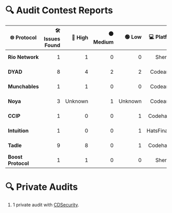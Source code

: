 # 🔍 **Audit Contest Reports**

| 🌐 **Protocol**   | 🛠️ **Issues Found** | 🔴 **High** | 🟠 **Medium** | 🟢 **Low** | 💻 **Platform** | 📄 **Report** |
|-------------------|--------------------:|------------:|--------------:|----------:|----------------:|--------------:|
| **Rio Network**    | 1                   | 1           | 0             | 0         | Sherlock        | [🔗 View Report](https://github.com/sherlock-audit/2024-02-rio-network-core-protocol-judging/issues/16) |
| **DYAD**           | 8                   | 4           | 2             | 2         | Codearena       | [🔗 View Report](https://github.com/code-423n4/2024-04-dyad-findings/issues) |
| **Munchables**     | 1                   | 1           | 0             | 0         | Codearena       | [🔗 View Report](https://github.com/code-423n4/2024-05-munchables-findings/issues/7) |
| **Noya**           | 3                   | Unknown     | 1             | Unknown   | Codearena       | [🔗 View Report](https://github.com/code-423n4/2024-04-noya-findings/issues) |
| **CCIP**           | 1                   | 0           | 0             | 1         | Codehawks       | _Private Report_ |
| **Intuition**      | 1                   | 0           | 0             | 1         | HatsFinance     | [🔗 View Report](https://github.com/hats-finance/Intuition-0x538dbadc50cc87b281cd655f1edbc6ebda02a66a/issues/55) |
| **Tadle**          | 9                   | 8           | 0             | 1         | Codehawks       | [🔗 View Report](https://github.com/itsabinashb/Audit-Profile/blob/main/Tadle-Audit-Report.md) |
| **Boost Protocol** | 1                   | 1           | 0             | 0         | Sherlock        | [🔗 View Report](https://github.com/sherlock-audit/2024-06-boost-aa-wallet-judging/issues/339) |

# 🔍 **Private Audits**
1. 1 private audit with [CDSecurity](https://github.com/CDSecurity).
